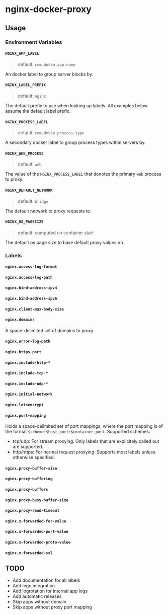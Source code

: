 # nginx-docker-proxy

## Usage

### Environment Variables

#### `NGINX_APP_LABEL`

> default: `com.dokku.app-name`

An docker label to group server blocks by.

#### `NGINX_LABEL_PREFIX`

> default: `nginx.`

The default prefix to use when looking up labels. All examples below assume the default label prefix.

#### `NGINX_PROCESS_LABEL`

> default: `com.dokku.process-type`

A secondary docker label to group process types within servers by.

#### `NGINX_WEB_PROCESS`

> default: `web`

The value of the `NGINX_PROCESS_LABEL` that denotes the primary `web` process to proxy.

#### `NGINX_DEFAULT_NETWORK`

> default: `bridge`

The default network to proxy requests to.

#### `NGINX_OS_PAGESIZE`

> default: computed on container start

The default os page size to base default proxy values on.

### Labels

#### `nginx.access-log-format`

#### `nginx.access-log-path`

#### `nginx.bind-address-ipv4`

#### `nginx.bind-address-ipv6`

#### `nginx.client-max-body-size`

#### `nginx.domains`

A space-delimited set of domains to proxy.

#### `nginx.error-log-path`

#### `nginx.https-port`

#### `nginx.include-http-*`

#### `nginx.include-tcp-*`

#### `nginx.include-udp-*`

#### `nginx.initial-network`

#### `nginx.letsencrypt`

#### `nginx.port-mapping`

Holds a space-delimited set of port mappings, where the port mapping is of the format `$scheme:$host_port:$container_port`. Supported schemes:

- tcp/udp: For stream proxying. Only labels that are explicitely called out are supported.
- http/https: For normal request proxying. Supports most labels unless otherwise specified.

#### `nginx.proxy-buffer-size`

#### `nginx.proxy-buffering`

#### `nginx.proxy-buffers`

#### `nginx.proxy-busy-buffer-size`

#### `nginx.proxy-read-timeout`

#### `nginx.x-forwarded-for-value`

#### `nginx.x-forwarded-port-value`

#### `nginx.x-forwarded-proto-value`

#### `nginx.x-forwarded-ssl`

## TODO

- Add documentation for all labels
- Add lego integration
- Add logrotation for internal app logs
- Add automatic releases
- Skip apps without domain
- Skip apps without proxy port mapping
